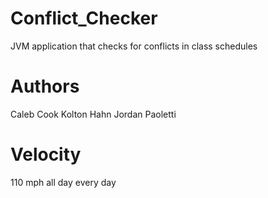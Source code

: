 # Conflict_Checker
JVM application that checks for conflicts in class schedules

# Authors 
Caleb Cook
Kolton Hahn
Jordan Paoletti

# Velocity
110 mph all day every day
